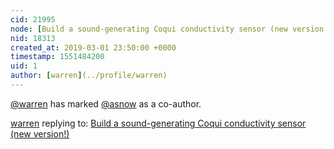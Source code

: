 ```yaml
---
cid: 21995
node: [Build a sound-generating Coqui conductivity sensor (new version!)](../notes/warren/03-01-2019/build-a-sound-generating-coqui-conductivity-sensor)
nid: 18313
created_at: 2019-03-01 23:50:00 +0000
timestamp: 1551484200
uid: 1
author: [warren](../profile/warren)
---
```


 [@warren](/profile/warren) has marked [@asnow](/profile/asnow) as a co-author. 

[warren](../profile/warren) replying to: [Build a sound-generating Coqui conductivity sensor (new version!)](../notes/warren/03-01-2019/build-a-sound-generating-coqui-conductivity-sensor)

